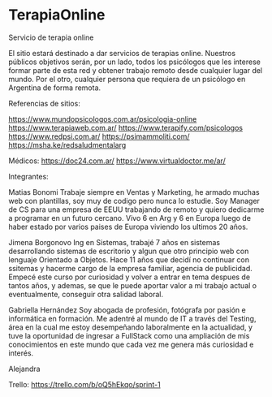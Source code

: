 # TerapiaOnline
Servicio de terapia online

El sitio estará destinado a dar servicios de terapias online.
Nuestros públicos objetivos serán, por un lado, todos los psicólogos que les interese formar parte de esta red y obtener trabajo remoto desde cualquier lugar del mundo. Por el otro, cualquier persona que requiera de un psicólogo en Argentina de forma remota.

Referencias de sitios:

https://www.mundopsicologos.com.ar/psicologia-online 
https://www.terapiaweb.com.ar/
https://www.terapify.com/psicologos
https://www.redpsi.com.ar/ 
https://psimammoliti.com/ 
https://msha.ke/redsaludmentalarg

Médicos:
https://doc24.com.ar/
https://www.virtualdoctor.me/ar/

Integrantes:

Matias Bonomi
Trabaje siempre en Ventas y Marketing, he armado muchas web con plantillas, soy muy de codigo pero nunca lo estudie. Soy Manager de CS para una empresa de EEUU trabajando de remoto y quiero dedicarme a programar en un futuro cercano. Vivo 6 en Arg y 6 en Europa luego de haber estado por varios paises de Europa viviendo los ultimos 20 años.

Jimena Borgonovo
Ing en Sistemas, trabajé 7 años en sistemas desarrollando sistemas de escritorio y algun que otro principio web con lenguaje Orientado a Objetos. Hace 11 años que decidí no continuar con ssitemas y hacerme cargo de la empresa familiar, agencia de publicidad. Empecé este curso por curiosidad y volver a entrar en tema despues de tantos años, y ademas, se que le puede aportar valor a mi trabajo actual o eventualmente, conseguir otra salidad laboral.

Gabriella Hernández Soy abogada de profesión, fotógrafa por pasión e informática en formación. Me adentré al mundo de IT a través del Testing, área en la cual me estoy desempeñando laboralmente en la actualidad, y tuve la oportunidad de ingresar a FullStack como una ampliación de mis conocimientos en este mundo que cada vez me genera más curiosidad e interés.

Alejandra



Trello:
https://trello.com/b/oQ5hEkqo/sprint-1




